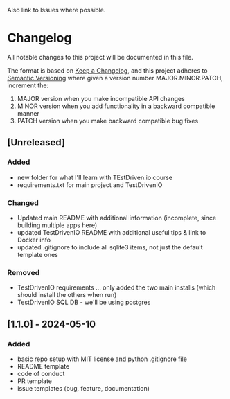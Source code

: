 Also link to Issues where possible.

# Changelog

All notable changes to this project will be documented in this file.

The format is based on [Keep a Changelog](https://keepachangelog.com/en/1.1.0/),
and this project adheres to [Semantic Versioning](https://semver.org/spec/v2.0.0.html) where given a version number MAJOR.MINOR.PATCH, increment the:

1. MAJOR version when you make incompatible API changes
2. MINOR version when you add functionality in a backward compatible manner
3. PATCH version when you make backward compatible bug fixes

## [Unreleased]

### Added

- new folder for what I'll learn with TEstDriven.io course
- requirements.txt for main project and TestDrivenIO

### Changed

- Updated main README with additional information (incomplete, since building multiple apps here)
- updated TestDrivenIO README with additional useful tips & link to Docker info
- updated .gitignore to include all sqlite3 items, not just the default template ones

### Removed

- TestDrivenIO requirements ... only added the two main installs (which should install the others when run)
- TestDrivenIO SQL DB - we'll be using postgres

## [1.1.0] - 2024-05-10

### Added

- basic repo setup with MIT license and python .gitignore file
- README template
- code of conduct
- PR template
- issue templates (bug, feature, documentation)
